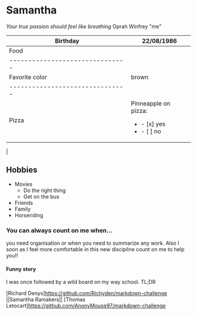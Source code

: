 
# Samantha 
*Your true passion should feel like breathing* Oprah Winfrey
"me"


| Birthday      | 22/08/1986    |
| ------------- |-------------  |
| Food|         | Fruits        |
|-------------------------------|
| Favorite color|   brown       |
|-------------------------------|
|Pizza          |Pinneapple on pizza: <ul><li>- [x] yes</li><li>- [ ] no</li></ul>|
|

## Hobbies
* Movies
  * Do the right thing
  * Get on the bus
* Friends
* Family
* Horseriding

### You can always count on me when...
you need organisation or when you need to summarize any work. Also I soon as I feel more comfortable in this new discipline count on me to help you!!


#### Funny story
I was once followed by a wild board on my way school.
TL;DR

[Richard Denys]https://github.com/Richyden/markdown-challenge ||Samantha Ramakers|| [Thomas Letocart]https://github.com/AnonyMouse97/markdown-challenge

